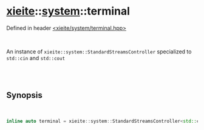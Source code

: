 # [xieite](../xieite.md)::[system](../system.md)::terminal
Defined in header [<xieite/system/terminal.hpp>](../../include/xieite/system/terminal.hpp)

<br/>

An instance of `xieite::system::StandardStreamsController` specialized to `std::cin` and `std::cout`

<br/><br/>

## Synopsis

<br/>

```cpp
inline auto terminal = xieite::system::StandardStreamsController<std::cin, std::cout>();
```
